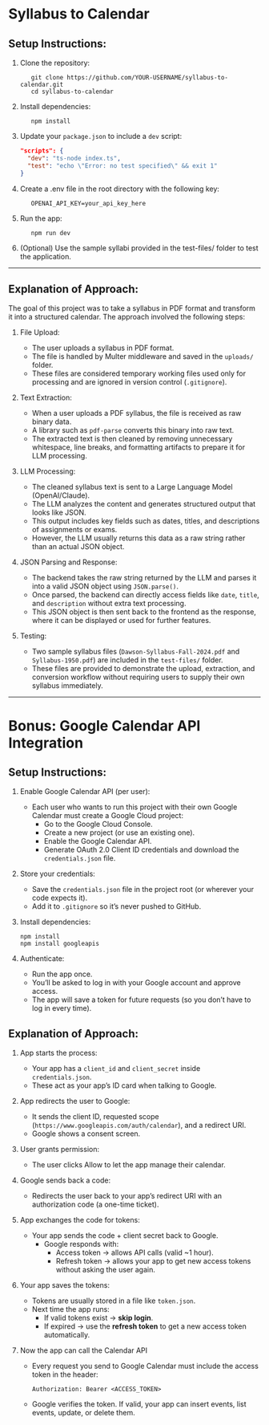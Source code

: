 # Syllabus to Calendar

## Setup Instructions:

1) Clone the repository:
   ```
      git clone https://github.com/YOUR-USERNAME/syllabus-to-calendar.git
      cd syllabus-to-calendar
   ```

2) Install dependencies:
   ```
      npm install
   ```

3) Update your `package.json` to include a `dev` script:

     ```json
     "scripts": {
       "dev": "ts-node index.ts",
       "test": "echo \"Error: no test specified\" && exit 1"
     }
     ```
4) Create a .env file in the root directory with the following key:
   ```
      OPENAI_API_KEY=your_api_key_here
   ```

5) Run the app:
   ```
      npm run dev
   ```

6) (Optional) Use the sample syllabi provided in the test-files/ folder to test the application.

---

## Explanation of Approach:
The goal of this project was to take a syllabus in PDF format and transform it into a structured calendar. The approach involved the following steps:
1) File Upload:
   - The user uploads a syllabus in PDF format.  
   - The file is handled by Multer middleware and saved in the `uploads/` folder.  
   - These files are considered temporary working files used only for processing and are ignored in version control (`.gitignore`).
   
2) Text Extraction:  
   - When a user uploads a PDF syllabus, the file is received as raw binary data.  
   - A library such as `pdf-parse` converts this binary into raw text.  
   - The extracted text is then cleaned by removing unnecessary whitespace, line breaks, and formatting artifacts to prepare it for LLM processing.

3) LLM Processing:
   - The cleaned syllabus text is sent to a Large Language Model (OpenAI/Claude).  
   - The LLM analyzes the content and generates structured output that looks like JSON.  
   - This output includes key fields such as dates, titles, and descriptions of assignments or exams.  
   - However, the LLM usually returns this data as a raw string rather than an actual JSON object.

4) JSON Parsing and Response:
   - The backend takes the raw string returned by the LLM and parses it into a valid JSON object using `JSON.parse()`.  
   - Once parsed, the backend can directly access fields like `date`, `title`, and `description` without extra text processing.  
   - This JSON object is then sent back to the frontend as the response, where it can be displayed or used for further features.

5) Testing:
   - Two sample syllabus files (`Dawson-Syllabus-Fall-2024.pdf` and `Syllabus-1950.pdf`) are included in the `test-files/` folder.  
   - These files are provided to demonstrate the upload, extraction, and conversion workflow without requiring users to supply their own syllabus immediately.

---

# Bonus: Google Calendar API Integration

## Setup Instructions:
1) Enable Google Calendar API (per user):
      - Each user who wants to run this project with their own Google Calendar must create a Google Cloud project:
           - Go to the Google Cloud Console.
           - Create a new project (or use an existing one).
           - Enable the Google Calendar API.
           - Generate OAuth 2.0 Client ID credentials and download the `credentials.json` file.

2) Store your credentials:
      - Save the `credentials.json` file in the project root (or wherever your code expects it).
      - Add it to `.gitignore` so it’s never pushed to GitHub.

3) Install dependencies:
    ```
    npm install
    npm install googleapis
    ```
   
4) Authenticate:
      - Run the app once.
      - You’ll be asked to log in with your Google account and approve access.
      - The app will save a token for future requests (so you don’t have to log in every time).

## Explanation of Approach:
1) App starts the process:
      - Your app has a `client_id` and `client_secret` inside `credentials.json`.
      - These act as your app’s ID card when talking to Google.

2) App redirects the user to Google:
      - It sends the client ID, requested scope (`https://www.googleapis.com/auth/calendar`), and a redirect URI.
      - Google shows a consent screen.

3) User grants permission:
      - The user clicks Allow to let the app manage their calendar.

4) Google sends back a code:
      - Redirects the user back to your app’s redirect URI with an authorization code (a one-time ticket).

5) App exchanges the code for tokens:
   - Your app sends the code + client secret back to Google.
     - Google responds with:
       - Access token → allows API calls (valid ~1 hour).
       - Refresh token → allows your app to get new access tokens without asking the user again.

6) Your app saves the tokens:
   - Tokens are usually stored in a file like `token.json`.
   - Next time the app runs:
     - If valid tokens exist → **skip login**.
     - If expired → use the **refresh token** to get a new access token automatically.

7. Now the app can call the Calendar API
   - Every request you send to Google Calendar must include the access token in the header:

      ```http
      Authorization: Bearer <ACCESS_TOKEN>
      ```
   - Google verifies the token. If valid, your app can insert events, list events, update, or delete them.
    

